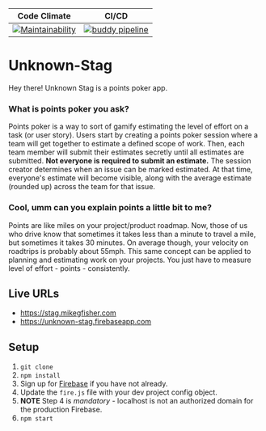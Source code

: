 | Code Climate | CI/CD |
| --- | --- |
| [![Maintainability](https://api.codeclimate.com/v1/badges/c2249bea7d10ab57b4b6/maintainability)](https://codeclimate.com/github/mikegfisher/unknown-stag/maintainability) | [![buddy pipeline](https://app.buddy.works/mikegfisher/unknown-stag/pipelines/pipeline/125711/badge.svg?token=cfedb8a2703ddaf7ed8698e6bd27444b34eb8cfd76f14bf643cc31af1dbdab1d "buddy pipeline")](https://app.buddy.works/mikegfisher/unknown-stag/pipelines/pipeline/125711) |



# Unknown-Stag
Hey there! Unknown Stag is a points poker app. 

### What is points poker you ask? 
Points poker is a way to sort of gamify estimating the level of effort on a task (or user story). Users start by creating a points poker session where a team will get together to estimate a defined scope of work. Then, each team member will submit their estimates secretly until all estimates are submitted. **Not everyone is required to submit an estimate.** The session creator determines when an issue can be marked estimated. At that time, everyone's estimate will become visible, along with the average estimate (rounded up) across the team for that issue. 

### Cool, umm can you explain points a little bit to me?
Points are like miles on your project/product roadmap. Now, those of us who drive know that sometimes it takes less than a minute to travel a mile, but sometimes it takes 30 minutes. On average though, your velocity on roadtrips is probably about 55mph. This same concept can be applied to planning and estimating work on your projects. You just have to measure level of effort - points - consistently. 

## Live URLs
- https://stag.mikegfisher.com
- https://unknown-stag.firebaseapp.com

## Setup
1. `git clone`
2. `npm install`
3. Sign up for [Firebase](https://firebase.google.com) if you have not already. 
4. Update the `fire.js` file with your dev project config object. 
5. **NOTE** Step 4 is _mandatory_ - localhost is not an authorized domain for the production Firebase. 
6. `npm start`

 
